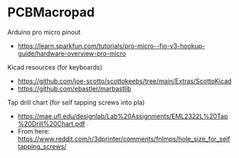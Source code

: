 # PCBMacropad

Arduino pro micro pinout
* https://learn.sparkfun.com/tutorials/pro-micro--fio-v3-hookup-guide/hardware-overview-pro-micro
 
Kicad resources (for keyboards)
* https://github.com/joe-scotto/scottokeebs/tree/main/Extras/ScottoKicad
* https://github.com/ebastler/marbastlib

Tap drill chart (for self tapping screws into pla)
* https://mae.ufl.edu/designlab/Lab%20Assignments/EML2322L%20Tap%20Drill%20Chart.pdf
* From here: https://www.reddit.com/r/3dprinter/comments/fnlmps/hole_size_for_selftapping_screws/
